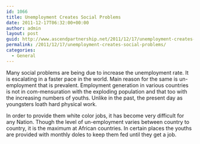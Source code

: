 ```yaml
---
id: 1066
title: Unemployment Creates Social Problems
date: 2011-12-17T06:32:00+00:00
author: admin
layout: post
guid: http://www.ascendpartnership.net/2011/12/17/unemployment-creates-social-problems/
permalink: /2011/12/17/unemployment-creates-social-problems/
categories:
  - General
---
```

Many social problems are being due to increase the unemployment rate. It is escalating in a faster pace in the world. Main reason for the same is un-employment that is prevalent. Employment generation in various countries is not in com-mensuration with the exploding population and that too with the increasing numbers of youths. Unlike in the past, the present day as youngsters loath hard physical work.

In order to provide them white color jobs, it has become very difficult for any Nation. Though the level of un-employment varies between country to country, it is the maximum at African countries. In certain places the youths are provided with monthly doles to keep them fed until they get a job.